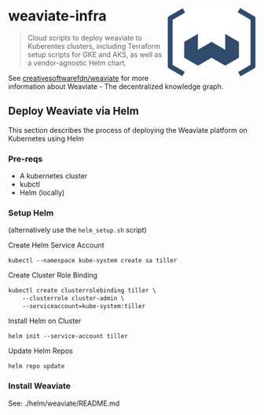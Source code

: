 # weaviate-infra <img alt='Weaviate logo' src='https://raw.githubusercontent.com/creativesoftwarefdn/weaviate/19de0956c69b66c5552447e84d016f4fe29d12c9/docs/assets/weaviate-logo.png' width='180' align='right' />

> Cloud scripts to deploy weaviate to Kuberentes clusters, including Terraform setup scripts for GKE and AKS, as well as a vendor-agnostic Helm chart.

See [creativesoftwarefdn/weaviate](https://github.com/creativesoftwarefdn/weaviate) for more information about Weaviate - The decentralized knowledge graph.

## Deploy Weaviate via Helm

This section describes the process of deploying the Weaviate platform on Kubernetes using Helm

### Pre-reqs

* A kubernetes cluster
* kubctl 
* Helm (locally)

### Setup Helm

(alternatively use the `helm_setup.sh` script)

Create Helm Service Account

```
kubectl --namespace kube-system create sa tiller
```

Create Cluster Role Binding

```
kubectl create clusterrolebinding tiller \
    --clusterrole cluster-admin \
    --serviceaccount=kube-system:tiller
```

Install Helm on Cluster

```
helm init --service-account tiller
```

Update Helm Repos
```
helm repo update
```

### Install Weaviate

See: ./helm/weaviate/README.md
